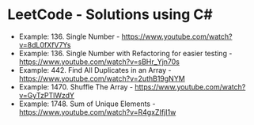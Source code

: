 # LeetCode - Solutions using C#

* Example: 136. Single Number - https://www.youtube.com/watch?v=8dL0fXfV7Ys
* Example: 136. Single Number with Refactoring for easier testing - https://www.youtube.com/watch?v=sBHr_Yjn70s
* Example: 442. Find All Duplicates in an Array - https://www.youtube.com/watch?v=2uthB19gNYM
* Example: 1470. Shuffle The Array - https://www.youtube.com/watch?v=GyTzPTlWzdY
* Example: 1748. Sum of Unique Elements - https://www.youtube.com/watch?v=R4gxZIfjI1w
